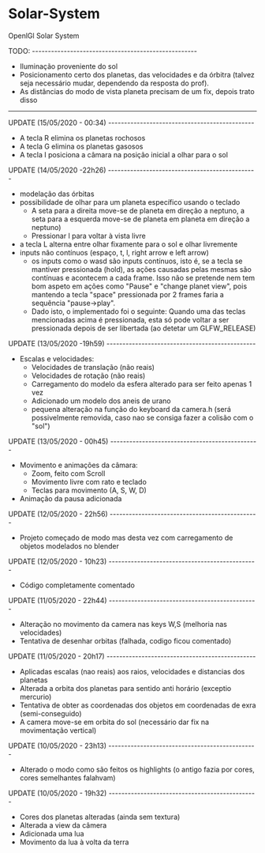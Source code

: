# Solar-System
OpenlGl Solar System


TODO: ----------------------------------------------------

- Iluminação proveniente do sol
- Posicionamento certo dos planetas, das velocidades e da órbitra (talvez seja necessário mudar, dependendo da resposta do prof).
- As distâncias do modo de vista planeta precisam de um fix, depois trato disso


----------------------------------------------------------

UPDATE (15/05/2020 - 00:34) ----------------------------------------------

- A tecla R elimina os planetas rochosos
- A tecla G elimina os planetas gasosos
- A tecla I posiciona a câmara na posição inicial a olhar para o sol

UPDATE (14/05/2020 -22h26) -----------------------------------------------

- modelação das órbitas
- possibilidade de olhar para um planeta específico usando o teclado
  - A seta para a direita move-se de planeta em direção a neptuno, a seta para a esquerda move-se de planeta em planeta em direção a neptuno)
  - Pressionar l para voltar à vista livre
- a tecla L alterna entre olhar fixamente para o sol e olhar livremente
- inputs não contínuos (espaço, t, l, right arrow e left arrow)
  - os inputs como o wasd são inputs contínuos, isto é, se a tecla se mantiver pressionada (hold), as ações causadas pelas mesmas são contínuas e acontecem a cada frame. Isso não se pretende nem tem bom aspeto em ações como "Pause" e "change planet view", pois mantendo a tecla "space" pressionada por 2 frames faria a sequência "pause->play".
  - Dado isto, o implementado foi o seguinte: Quando uma das teclas mencionadas acima é pressionada, esta só pode voltar a ser pressionada depois de ser libertada (ao detetar um GLFW_RELEASE)

UPDATE (13/05/2020 -19h59) -----------------------------------------------

- Escalas e velocidades:
  - Velocidades de translação (não reais)
  - Velocidades de rotação (não reais)
  - Carregamento do modelo da esfera alterado para ser feito apenas 1 vez
  - Adicionado um modelo dos aneis de urano
  - pequena alteração na função do keyboard da camera.h (será possivelmente removida, caso nao se consiga fazer a colisão com o "sol")

UPDATE (13/05/2020 - 00h45) -----------------------------------------------

- Movimento e animações da câmara:
  - Zoom, feito com Scroll
  - Movimento livre com rato e teclado
  - Teclas para movimento (A, S, W, D)
- Animação da pausa adicionada

UPDATE (12/05/2020 - 22h56) -----------------------------------------------

- Projeto começado de modo mas desta vez com carregamento de objetos modelados no blender

UPDATE (12/05/2020 - 10h23) -----------------------------------------------

- Código completamente comentado

UPDATE (11/05/2020 - 22h44) -----------------------------------------------

- Alteração no movimento da camera nas keys W,S (melhoria nas velocidades)
- Tentativa de desenhar orbitas (falhada, codigo ficou comentado)

UPDATE (11/05/2020 - 20h17) -----------------------------------------------

- Aplicadas escalas (nao reais) aos raios, velocidades e distancias dos planetas
- Alterada a orbita dos planetas para sentido anti horário (exceptio mercurio)
- Tentativa de obter as coordenadas dos objetos em coordenadas de exra (semi-conseguido)
- A camera move-se em orbita do sol (necessário dar fix na movimentação vertical)

UPDATE (10/05/2020 - 23h13) -----------------------------------------------

- Alterado o modo como são feitos os highlights (o antigo fazia por cores, cores semelhantes falahvam)

UPDATE (10/05/2020 - 19h32) -----------------------------------------------

- Cores dos planetas alteradas (ainda sem textura)
- Alterada a view da câmera
- Adicionada uma lua
- Movimento da lua à volta da terra
